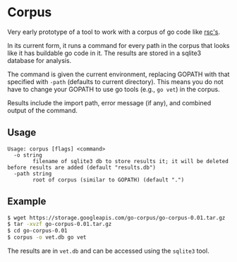 # Corpus

Very early prototype of a tool to work with a corpus of go code like [rsc's](https://github.com/rsc/corpus).

In its current form, it runs a command for every path in the corpus that looks like it has buildable go code in it. The results are stored in a sqlite3 database for analysis.

The command is given the current environment, replacing GOPATH with that specified with `-path` (defaults to current directory). This means you do not have to change your GOPATH to use go tools (e.g., `go vet`) in the corpus.

Results include the import path, error message (if any), and combined output of the command.

## Usage

```
Usage: corpus [flags] <command>
  -o string
        filename of sqlite3 db to store results it; it will be deleted before results are added (default "results.db")
  -path string
        root of corpus (similar to GOPATH) (default ".")
```

## Example

``` sh
$ wget https://storage.googleapis.com/go-corpus/go-corpus-0.01.tar.gz
$ tar -xvzf go-corpus-0.01.tar.gz
$ cd go-corpus-0.01
$ corpus -o vet.db go vet
```

The results are in `vet.db` and can be accessed using the `sqlite3` tool.